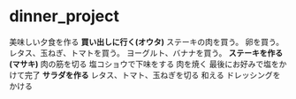 # dinner_project
美味しい夕食を作る
**買い出しに行く(オウタ)**
ステーキの肉を買う。
卵を買う。
レタス、玉ねぎ、トマトを買う。
ヨーグルト、バナナを買う。
**ステーキを作る(マサキ)**
肉の筋を切る
塩コショウで下味をする
肉を焼く
最後にお好みで塩をかけて完了
**サラダを作る**
レタス、トマト、玉ねぎを切る
和える
ドレッシングをかける